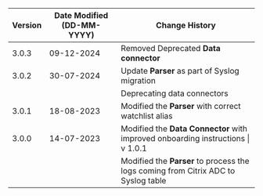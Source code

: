 | **Version** | **Date Modified (DD-MM-YYYY)** | **Change History**                          |
|-------------|--------------------------------|---------------------------------------------|
| 3.0.3       | 09-12-2024                     | Removed Deprecated **Data connector**       |
| 3.0.2       | 30-07-2024                     | Update **Parser** as part of Syslog migration  |
|             |                                | Deprecating data connectors                    |
| 3.0.1       | 18-08-2023                     | Modified the **Parser** with correct watchlist alias|
| 3.0.0       | 14-07-2023                     | Modified the **Data Connector** with improved onboarding instructions \| v 1.0.1
|             |                                | Modified the **Parser** to process the logs coming from Citrix ADC to Syslog table



